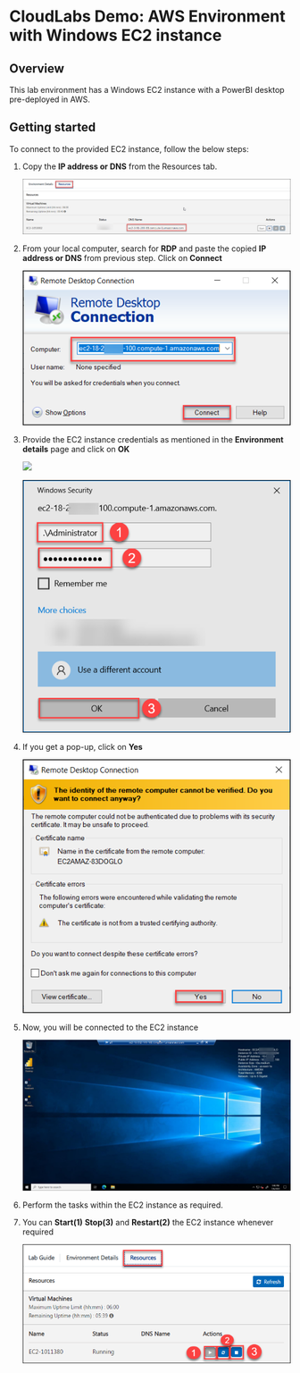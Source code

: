 # CloudLabs Demo: AWS Environment with Windows EC2 instance

## Overview
This lab environment has a Windows EC2 instance with a PowerBI desktop pre-deployed in AWS.

## Getting started

To connect to the provided EC2 instance, follow the below steps:

1. Copy the **IP address or DNS** from the Resources tab.

   ![](images/DNS-copy.png)

3. From your local computer, search for **RDP** and paste the copied **IP address or DNS** from previous step. Click on **Connect**

    ![](images/RDP.png)

4. Provide the EC2 instance credentials as mentioned in the **Environment details** page and click on **OK**

    ![](images/vmcreds.png)

    ![](images/vm-credsconsole.png)

5. If you get a pop-up, click on **Yes**

    ![](images/popup.png)

6. Now, you will be connected to the EC2 instance

   ![](images/ec2-ui.png)

7. Perform the tasks within the EC2 instance as required.

8. You can **Start(1)** **Stop(3)** and **Restart(2)** the EC2 instance whenever required

   ![](images/resourcestab.png)
